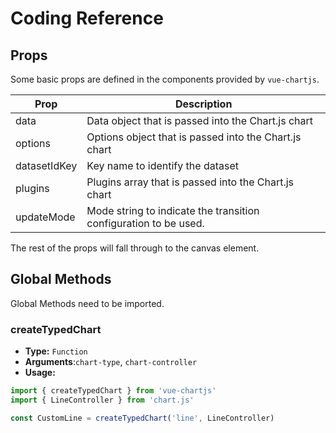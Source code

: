 # Coding Reference

## Props

Some basic props are defined in the components provided by `vue-chartjs`.

| Prop | Description |
|---|---|
| data | Data object that is passed into the Chart.js chart |
| options | Options object that is passed into the Chart.js chart |
| datasetIdKey | Key name to identify the dataset |
| plugins | Plugins array that is passed into the Chart.js chart |
| updateMode | Mode string to indicate the transition configuration to be used. |

The rest of the props will fall through to the canvas element.

## Global Methods

Global Methods need to be imported.

### createTypedChart

- **Type:** `Function`
- **Arguments**:`chart-type`, `chart-controller`
- **Usage:**

```js
import { createTypedChart } from 'vue-chartjs'
import { LineController } from 'chart.js'

const CustomLine = createTypedChart('line', LineController)
```
